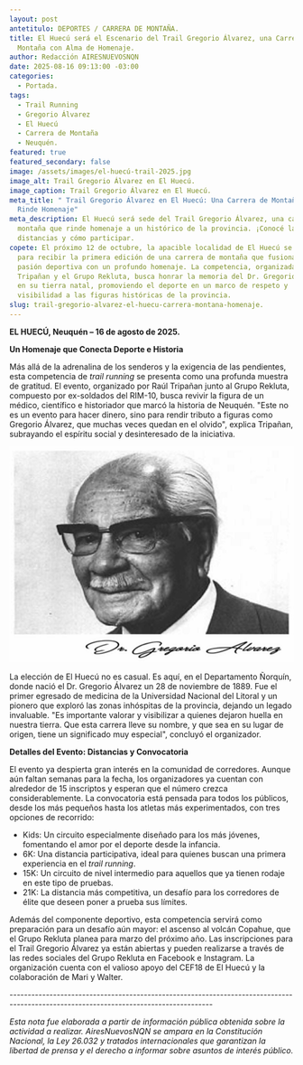 ```yaml
---
layout: post
antetitulo: DEPORTES / CARRERA DE MONTAÑA.
title: El Huecú será el Escenario del Trail Gregorio Álvarez, una Carrera de
  Montaña con Alma de Homenaje.
author: Redacción AIRESNUEVOSNQN
date: 2025-08-16 09:13:00 -03:00
categories:
  - Portada.
tags:
  - Trail Running
  - Gregorio Álvarez
  - El Huecú
  - Carrera de Montaña
  - Neuquén.
featured: true
featured_secondary: false
image: /assets/images/el-huecú-trail-2025.jpg
image_alt: Trail Gregorio Álvarez en El Huecú.
image_caption: Trail Gregorio Álvarez en El Huecú.
meta_title: " Trail Gregorio Álvarez en El Huecú: Una Carrera de Montaña que
  Rinde Homenaje"
meta_description: El Huecú será sede del Trail Gregorio Álvarez, una carrera de
  montaña que rinde homenaje a un histórico de la provincia. ¡Conocé las
  distancias y cómo participar.
copete: El próximo 12 de octubre, la apacible localidad de El Huecú se prepara
  para recibir la primera edición de una carrera de montaña que fusiona la
  pasión deportiva con un profundo homenaje. La competencia, organizada por Raúl
  Tripañan y el Grupo Rekluta, busca honrar la memoria del Dr. Gregorio Álvarez
  en su tierra natal, promoviendo el deporte en un marco de respeto y
  visibilidad a las figuras históricas de la provincia.
slug: trail-gregorio-alvarez-el-huecu-carrera-montana-homenaje.
---
```

**EL HUECÚ, Neuquén – 16 de agosto de 2025.**

**Un Homenaje que Conecta Deporte e Historia**

Más allá de la adrenalina de los senderos y la exigencia de las pendientes, esta competencia de *trail running* se presenta como una profunda muestra de gratitud. El evento, organizado por Raúl Tripañan junto al Grupo Rekluta, compuesto por ex-soldados del RIM-10, busca revivir la figura de un médico, científico e historiador que marcó la historia de Neuquén. "Este no es un evento para hacer dinero, sino para rendir tributo a figuras como Gregorio Álvarez, que muchas veces quedan en el olvido", explica Tripañan, subrayando el espíritu social y desinteresado de la iniciativa.

![](/assets/images/gregorio-albarez.jpg)

La elección de El Huecú no es casual. Es aquí, en el Departamento Ñorquín, donde nació el Dr. Gregorio Álvarez un 28 de noviembre de 1889. Fue el primer egresado de medicina de la Universidad Nacional del Litoral y un pionero que exploró las zonas inhóspitas de la provincia, dejando un legado invaluable. "Es importante valorar y visibilizar a quienes dejaron huella en nuestra tierra. Que esta carrera lleve su nombre, y que sea en su lugar de origen, tiene un significado muy especial", concluyó el organizador.

**Detalles del Evento: Distancias y Convocatoria**

El evento ya despierta gran interés en la comunidad de corredores. Aunque aún faltan semanas para la fecha, los organizadores ya cuentan con alrededor de 15 inscriptos y esperan que el número crezca considerablemente. La convocatoria está pensada para todos los públicos, desde los más pequeños hasta los atletas más experimentados, con tres opciones de recorrido:

* Kids: Un circuito especialmente diseñado para los más jóvenes, fomentando el amor por el deporte desde la infancia.
* 6K: Una distancia participativa, ideal para quienes buscan una primera experiencia en el *trail running*.
* 15K: Un circuito de nivel intermedio para aquellos que ya tienen rodaje en este tipo de pruebas.
* 21K: La distancia más competitiva, un desafío para los corredores de élite que deseen poner a prueba sus límites.

Además del componente deportivo, esta competencia servirá como preparación para un desafío aún mayor: el ascenso al volcán Copahue, que el Grupo Rekluta planea para marzo del próximo año. Las inscripciones para el Trail Gregorio Álvarez ya están abiertas y pueden realizarse a través de las redes sociales del Grupo Rekluta en Facebook e Instagram. La organización cuenta con el valioso apoyo del CEF18 de El Huecú y la colaboración de Mari y Walter.

\--------------------------------------------------------------------------------------------------------------------------------------



*Esta nota fue elaborada a partir de información pública obtenida sobre la actividad a realizar. AiresNuevosNQN se ampara en la Constitución Nacional, la Ley 26.032 y tratados internacionales que garantizan la libertad de prensa y el derecho a informar sobre asuntos de interés público.*
